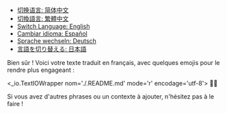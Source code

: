 - [切换语言: 简体中文](/README.md)
- [切換語言: 繁體中文](/README/README_繁体中文.md)
- [Switch Language: English](/README/README_English.md)
- [Cambiar idioma: Español](/README/README_Español.md)
- [Sprache wechseln: Deutsch](/README/README_Deutsch.md)
- [言語を切り替える: 日本語](/README/README_日本語.md)

Bien sûr ! Voici votre texte traduit en français, avec quelques emojis pour le rendre plus engageant :

<_io.TextIOWrapper nom='./.README.md' mode='r' encodage='utf-8'> 📜✨

Si vous avez d'autres phrases ou un contexte à ajouter, n'hésitez pas à le faire !